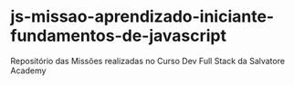 # js-missao-aprendizado-iniciante-fundamentos-de-javascript
Repositório das Missões realizadas no Curso Dev Full Stack da Salvatore Academy
